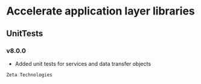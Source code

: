 # Accelerate application layer libraries
## UnitTests
### v8.0.0

- Added unit tests for services and data transfer objects

```
Zeta Technologies
```